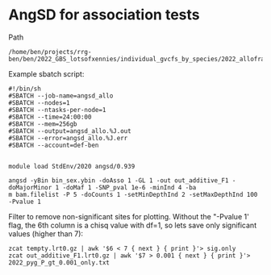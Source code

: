 # AngSD for association tests

Path
```
/home/ben/projects/rrg-ben/ben/2022_GBS_lotsofxennies/individual_gvcfs_by_species/2022_allofraseri/mapped_to_XLv10_concatscaf
```

Example sbatch script:
```
#!/bin/sh
#SBATCH --job-name=angsd_allo
#SBATCH --nodes=1
#SBATCH --ntasks-per-node=1
#SBATCH --time=24:00:00
#SBATCH --mem=256gb
#SBATCH --output=angsd_allo.%J.out
#SBATCH --error=angsd_allo.%J.err
#SBATCH --account=def-ben


module load StdEnv/2020 angsd/0.939

angsd -yBin bin_sex.ybin -doAsso 1 -GL 1 -out out_additive_F1 -doMajorMinor 1 -doMaf 1 -SNP_pval 1e-6 -minInd 4 -ba
m bam.filelist -P 5 -doCounts 1 -setMinDepthInd 2 -setMaxDepthInd 100 -Pvalue 1
```
Filter to remove non-significant sites for plotting. 
Without the "-Pvalue 1' flag, the 6th column is a chisq value with df=1, so lets save only significant values (higher than 7):
```
zcat tempty.lrt0.gz | awk '$6 < 7 { next } { print }'> sig.only
zcat out_additive_F1.lrt0.gz | awk '$7 > 0.001 { next } { print }'> 2022_pyg_P_gt_0.001_only.txt
```
